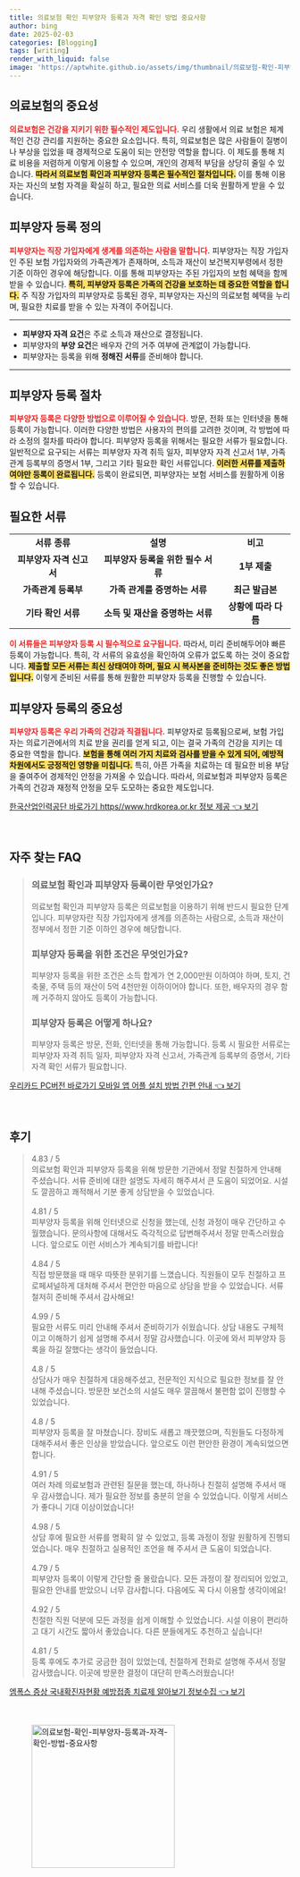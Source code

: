 ```yaml
---
title: 의료보험 확인 피부양자 등록과 자격 확인 방법 중요사항
author: bing
date: 2025-02-03
categories: [Blogging]
tags: [writing]
render_with_liquid: false
image: 'https://aptwhite.github.io/assets/img/thumbnail/의료보험-확인-피부양자-등록과-자격-확인-방법-중요사항.webp'
---
```



<h2 id='의료보험의 중요성'>의료보험의 중요성</h2>

<p><b><span style="color: #ee2323;">의료보험은 건강을 지키기 위한 필수적인 제도입니다.</span></b> 우리 생활에서 의료 보험은 체계적인 건강 관리를 지원하는 중요한 요소입니다. 특히, 의료보험은 많은 사람들이 질병이나 부상을 입었을 때 경제적으로 도움이 되는 안전망 역할을 합니다. 이 제도를 통해 치료 비용을 저렴하게 이렇게 이용할 수 있으며, 개인의 경제적 부담을 상당히 줄일 수 있습니다. <b><span style="background-color: #ffe066;">따라서 의료보험 확인과 피부양자 등록은 필수적인 절차입니다.</span></b> 이를 통해 이용자는 자신의 보험 자격을 확실히 하고, 필요한 의료 서비스를 더욱 원활하게 받을 수 있습니다.</p>

<h2 id='피부양자 등록 정의'>피부양자 등록 정의</h2>

<p><b><span style="color: #ee2323;">피부양자는 직장 가입자에게 생계를 의존하는 사람을 말합니다.</span></b> 피부양자는 직장 가입자인 주된 보험 가입자와의 가족관계가 존재하며, 소득과 재산이 보건복지부령에서 정한 기준 이하인 경우에 해당합니다. 이를 통해 피부양자는 주된 가입자의 보험 혜택을 함께 받을 수 있습니다. <b><span style="background-color: #ffe066;">특히, 피부양자 등록은 가족의 건강을 보호하는 데 중요한 역할을 합니다.</span></b> 주 직장 가입자의 피부양자로 등록된 경우, 피부양자는 자신의 의료보험 혜택을 누리며, 필요한 치료를 받을 수 있는 자격이 주어집니다.</p>

<hr />

<ul>
    <li><b>피부양자 자격 요건</b>은 주로 소득과 재산으로 결정됩니다.</li>
    <li>피부양자의 <b>부양 요건</b>은 배우자 간의 거주 여부에 관계없이 가능합니다.</li>
    <li>피부양자는 등록을 위해 <b>정해진 서류</b>를 준비해야 합니다.</li>
</ul>

<hr />

<h2 id='피부양자 등록 절차'>피부양자 등록 절차</h2>

<p><b><span style="color: #ee2323;">피부양자 등록은 다양한 방법으로 이루어질 수 있습니다.</span></b> 방문, 전화 또는 인터넷을 통해 등록이 가능합니다. 이러한 다양한 방법은 사용자의 편의를 고려한 것이며, 각 방법에 따라 소정의 절차를 따라야 합니다. 피부양자 등록을 위해서는 필요한 서류가 필요합니다. 일반적으로 요구되는 서류는 피부양자 자격 취득 일자, 피부양자 자격 신고서 1부, 가족관계 등록부의 증명서 1부, 그리고 기타 필요한 확인 서류입니다. <b><span style="background-color: #ffe066;">이러한 서류를 제출하여야만 등록이 완료됩니다.</span></b> 등록이 완료되면, 피부양자는 보험 서비스를 원활하게 이용할 수 있습니다.</p>

<h2 id='필요한 서류'>필요한 서류</h2>

<table>
    <tr>
        <td style="text-align: center; height: 17px;"><b>서류 종류</b></td>
        <td style="text-align: center; height: 17px;"><b>설명</b></td>
        <td style="text-align: center; height: 17px;"><b>비고</b></td>
    </tr>
    <tr>
        <td style="text-align: center; height: 17px;"><b>피부양자 자격 신고서</b></td>
        <td style="text-align: center; height: 17px;"><b>피부양자 등록을 위한 필수 서류</b></td>
        <td style="text-align: center; height: 17px;"><b>1부 제출</b></td>
    </tr>
    <tr>
        <td style="text-align: center; height: 17px;"><b>가족관계 등록부</b></td>
        <td style="text-align: center; height: 17px;"><b>가족 관계를 증명하는 서류</b></td>
        <td style="text-align: center; height: 17px;"><b>최근 발급본</b></td>
    </tr>
    <tr>
        <td style="text-align: center; height: 17px;"><b>기타 확인 서류</b></td>
        <td style="text-align: center; height: 17px;"><b>소득 및 재산을 증명하는 서류</b></td>
        <td style="text-align: center; height: 17px;"><b>상황에 따라 다름</b></td>
    </tr>
</table>

<p><b><span style="color: #ee2323;">이 서류들은 피부양자 등록 시 필수적으로 요구됩니다.</span></b> 따라서, 미리 준비해두어야 빠른 등록이 가능합니다. 특히, 각 서류의 유효성을 확인하여 오류가 없도록 하는 것이 중요합니다. <b><span style="background-color: #ffe066;">제출할 모든 서류는 최신 상태여야 하며, 필요 시 복사본을 준비하는 것도 좋은 방법입니다.</span></b> 이렇게 준비된 서류를 통해 원활한 피부양자 등록을 진행할 수 있습니다.</p>

<h2 id='피부양자 등록의 중요성'>피부양자 등록의 중요성</h2>

<p><b><span style="color: #ee2323;">피부양자 등록은 우리 가족의 건강과 직결됩니다.</span></b> 피부양자로 등록됨으로써, 보험 가입자는 의료기관에서의 치료 받을 권리를 얻게 되고, 이는 결국 가족의 건강을 지키는 데 중요한 역할을 합니다. <b><span style="background-color: #ffe066;">보험을 통해 여러 가지 치료와 검사를 받을 수 있게 되어, 예방적 차원에서도 긍정적인 영향을 미칩니다.</span></b> 특히, 아픈 가족을 치료하는 데 필요한 비용 부담을 줄여주어 경제적인 안정을 가져올 수 있습니다. 따라서, 의료보험과 피부양자 등록은 가족의 건강과 재정적 안정을 모두 도모하는 중요한 제도입니다.</p>


<p><a class="click-button" title="한국산업인력공단 바로가기 https//www.hrdkorea.or.kr 정보 제공" href="https://aptwhite.github.io/posts/%ED%95%9C%EA%B5%AD%EC%82%B0%EC%97%85%EC%9D%B8%EB%A0%A5%EA%B3%B5%EB%8B%A8-%EB%B0%94%EB%A1%9C%EA%B0%80%EA%B8%B0-httpswww.hrdkorea.or.kr-%EC%A0%95%EB%B3%B4-%EC%A0%9C%EA%B3%B5/" rel="dofollow">한국산업인력공단 바로가기 https//www.hrdkorea.or.kr 정보 제공 👈 보기</a></p><br>
<h2 id='자주_찾는_FAQ'>자주 찾는 FAQ</h2>
<div itemscope="" itemtype="https://schema.org/FAQPage"> 
<blockquote> 
<div itemscope="" itemprop="mainEntity" itemtype="https://schema.org/Question"> 
<h3 itemprop="name">의료보험 확인과 피부양자 등록이란 무엇인가요?</h3> 
<div itemscope="" itemprop="acceptedAnswer" itemtype="https://schema.org/Answer"> 
<span itemprop="text"> 
<p>의료보험 확인과 피부양자 등록은 의료보험을 이용하기 위해 반드시 필요한 단계입니다. 피부양자란 직장 가입자에게 생계를 의존하는 사람으로, 소득과 재산이 정부에서 정한 기준 이하인 경우에 해당합니다.</p> 
</span> 
</div> 
</div> 
<div itemscope="" itemprop="mainEntity" itemtype="https://schema.org/Question"> 
<h3 itemprop="name">피부양자 등록을 위한 조건은 무엇인가요?</h3> 
<div itemscope="" itemprop="acceptedAnswer" itemtype="https://schema.org/Answer"> 
<span itemprop="text"> 
<p>피부양자 등록을 위한 조건은 소득 합계가 연 2,000만원 이하여야 하며, 토지, 건축물, 주택 등의 재산이 5억 4천만원 이하이어야 합니다. 또한, 배우자의 경우 함께 거주하지 않아도 등록이 가능합니다.</p> 
</span> 
</div> 
</div> 
<div itemscope="" itemprop="mainEntity" itemtype="https://schema.org/Question"> 
<h3 itemprop="name">피부양자 등록은 어떻게 하나요?</h3> 
<div itemscope="" itemprop="acceptedAnswer" itemtype="https://schema.org/Answer"> 
<span itemprop="text"> 
<p>피부양자 등록은 방문, 전화, 인터넷을 통해 가능합니다. 등록 시 필요한 서류로는 피부양자 자격 취득 일자, 피부양자 자격 신고서, 가족관계 등록부의 증명서, 기타 자격 확인 서류가 필요합니다.</p> 
</span> 
</div> 
</div> 
</blockquote> 
</div>
<p><a class="click-button" title="우리카드 PC버전 바로가기 모바일 앱 어플 설치 방법 간편 안내" href="https://aptwhite.github.io/posts/%EC%9A%B0%EB%A6%AC%EC%B9%B4%EB%93%9C-PC%EB%B2%84%EC%A0%84-%EB%B0%94%EB%A1%9C%EA%B0%80%EA%B8%B0-%EB%AA%A8%EB%B0%94%EC%9D%BC-%EC%95%B1-%EC%96%B4%ED%94%8C-%EC%84%A4%EC%B9%98-%EB%B0%A9%EB%B2%95-%EA%B0%84%ED%8E%B8-%EC%95%88%EB%82%B4/" rel="dofollow">우리카드 PC버전 바로가기 모바일 앱 어플 설치 방법 간편 안내 👈 보기</a></p><br>
<h2 id='후기'>후기</h2>
<div itemscope itemtype="https://schema.org/Product">
  <blockquote>
  <div itemprop="review" itemscope itemtype="https://schema.org/Review">
      <div itemprop="reviewRating" itemscope itemtype="https://schema.org/Rating"> <span itemprop="ratingValue">4.83</span> / <span itemprop="bestRating">5</span> </div>
      <span itemprop="reviewBody">의료보험 확인과 피부양자 등록을 위해 방문한 기관에서 정말 친절하게 안내해 주셨습니다. 서류 준비에 대한 설명도 자세히 해주셔서 큰 도움이 되었어요. 시설도 깔끔하고 쾌적해서 기분 좋게 상담받을 수 있었습니다.</span>
  </div>
  <br>
  <div itemprop="review" itemscope itemtype="https://schema.org/Review">
      <div itemprop="reviewRating" itemscope itemtype="https://schema.org/Rating"> <span itemprop="ratingValue">4.81</span> / <span itemprop="bestRating">5</span> </div>
      <span itemprop="reviewBody">피부양자 등록을 위해 인터넷으로 신청을 했는데, 신청 과정이 매우 간단하고 수월했습니다. 문의사항에 대해서도 즉각적으로 답변해주셔서 정말 만족스러웠습니다. 앞으로도 이런 서비스가 계속되기를 바랍니다!</span>
  </div>
  <br>
  <div itemprop="review" itemscope itemtype="https://schema.org/Review">
      <div itemprop="reviewRating" itemscope itemtype="https://schema.org/Rating"> <span itemprop="ratingValue">4.84</span> / <span itemprop="bestRating">5</span> </div>
      <span itemprop="reviewBody">직접 방문했을 때 매우 따뜻한 분위기를 느꼈습니다. 직원들이 모두 친절하고 프로페셔널하게 대처해 주셔서 편안한 마음으로 상담을 받을 수 있었습니다. 서류 철저히 준비해 주셔서 감사해요!</span>
  </div>
  <br>
  <div itemprop="review" itemscope itemtype="https://schema.org/Review">
      <div itemprop="reviewRating" itemscope itemtype="https://schema.org/Rating"> <span itemprop="ratingValue">4.99</span> / <span itemprop="bestRating">5</span> </div>
      <span itemprop="reviewBody">필요한 서류도 미리 안내해 주셔서 준비하기가 쉬웠습니다. 상담 내용도 구체적이고 이해하기 쉽게 설명해 주셔서 정말 감사했습니다. 이곳에 와서 피부양자 등록을 하길 잘했다는 생각이 들었습니다.</span>
  </div>
  <br>
  <div itemprop="review" itemscope itemtype="https://schema.org/Review">
      <div itemprop="reviewRating" itemscope itemtype="https://schema.org/Rating"> <span itemprop="ratingValue">4.8</span> / <span itemprop="bestRating">5</span> </div>
      <span itemprop="reviewBody">상담사가 매우 친절하게 대응해주셨고, 전문적인 지식으로 필요한 정보를 잘 안내해 주셨습니다. 방문한 보건소의 시설도 매우 깔끔해서 불편함 없이 진행할 수 있었습니다.</span>
  </div>
  <br>
  <div itemprop="review" itemscope itemtype="https://schema.org/Review">
      <div itemprop="reviewRating" itemscope itemtype="https://schema.org/Rating"> <span itemprop="ratingValue">4.8</span> / <span itemprop="bestRating">5</span> </div>
      <span itemprop="reviewBody">피부양자 등록을 잘 마쳤습니다. 장비도 새롭고 깨끗했으며, 직원들도 다정하게 대해주셔서 좋은 인상을 받았습니다. 앞으로도 이런 편안한 환경이 계속되었으면 합니다.</span>
  </div>
  <br>
  <div itemprop="review" itemscope itemtype="https://schema.org/Review">
      <div itemprop="reviewRating" itemscope itemtype="https://schema.org/Rating"> <span itemprop="ratingValue">4.91</span> / <span itemprop="bestRating">5</span> </div>
      <span itemprop="reviewBody">여러 차례 의료보험과 관련된 질문을 했는데, 하나하나 친절히 설명해 주셔서 매우 감사했습니다. 제가 필요한 정보를 충분히 얻을 수 있었습니다. 이렇게 서비스가 좋다니 기대 이상이었습니다!</span>
  </div>
  <br>
  <div itemprop="review" itemscope itemtype="https://schema.org/Review">
      <div itemprop="reviewRating" itemscope itemtype="https://schema.org/Rating"> <span itemprop="ratingValue">4.98</span> / <span itemprop="bestRating">5</span> </div>
      <span itemprop="reviewBody">상담 후에 필요한 서류를 명확히 알 수 있었고, 등록 과정이 정말 원활하게 진행되었습니다. 매우 친절하고 실용적인 조언을 해 주셔서 큰 도움이 되었습니다.</span>
  </div>
  <br>
  <div itemprop="review" itemscope itemtype="https://schema.org/Review">
      <div itemprop="reviewRating" itemscope itemtype="https://schema.org/Rating"> <span itemprop="ratingValue">4.79</span> / <span itemprop="bestRating">5</span> </div>
      <span itemprop="reviewBody">피부양자 등록이 이렇게 간단할 줄 몰랐습니다. 모든 과정이 잘 정리되어 있었고, 필요한 안내를 받았으니 너무 감사합니다. 다음에도 꼭 다시 이용할 생각이에요!</span>
  </div>
  <br>
  <div itemprop="review" itemscope itemtype="https://schema.org/Review">
      <div itemprop="reviewRating" itemscope itemtype="https://schema.org/Rating"> <span itemprop="ratingValue">4.92</span> / <span itemprop="bestRating">5</span> </div>
      <span itemprop="reviewBody">친절한 직원 덕분에 모든 과정을 쉽게 이해할 수 있었습니다. 시설 이용이 편리하고 대기 시간도 짧아서 좋았습니다. 다른 분들에게도 추천하고 싶습니다!</span>
  </div>
  <br>
  <div itemprop="review" itemscope itemtype="https://schema.org/Review">
      <div itemprop="reviewRating" itemscope itemtype="https://schema.org/Rating"> <span itemprop="ratingValue">4.81</span> / <span itemprop="bestRating">5</span> </div>
      <span itemprop="reviewBody">등록 후에도 추가로 궁금한 점이 있었는데, 친절하게 전화로 설명해 주셔서 정말 감사했습니다. 이곳에 방문한 결정이 대단히 만족스러웠습니다!</span>
  </div>
  </blockquote>
</div>
<p><a class="click-button" title="엠폭스 증상 국내확진자현황 예방접종 치료제 알아보기 정보수집" href="https://aptwhite.github.io/posts/%EC%97%A0%ED%8F%AD%EC%8A%A4-%EC%A6%9D%EC%83%81-%EA%B5%AD%EB%82%B4%ED%99%95%EC%A7%84%EC%9E%90%ED%98%84%ED%99%A9-%EC%98%88%EB%B0%A9%EC%A0%91%EC%A2%85-%EC%B9%98%EB%A3%8C%EC%A0%9C-%EC%95%8C%EC%95%84%EB%B3%B4%EA%B8%B0-%EC%A0%95%EB%B3%B4%EC%88%98%EC%A7%91/" rel="dofollow">엠폭스 증상 국내확진자현황 예방접종 치료제 알아보기 정보수집 👈 보기</a></p><br>
<figure class="image"><img src="https://aptwhite.github.io/assets/img/thumbnail/의료보험-확인-피부양자-등록과-자격-확인-방법-중요사항.webp" alt="의료보험-확인-피부양자-등록과-자격-확인-방법-중요사항" width="256" height="256"></figure>
